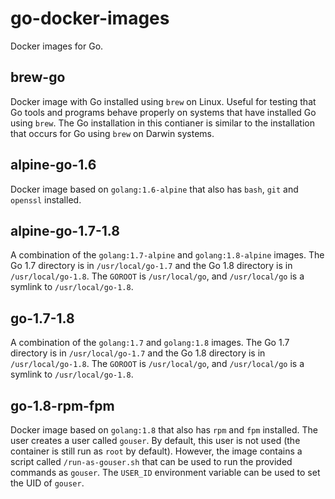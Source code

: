 go-docker-images
================

Docker images for Go.

brew-go
-------
Docker image with Go installed using `brew` on Linux. Useful for testing that Go tools and programs behave properly on systems that have installed Go using `brew`. The Go installation in this contianer is similar to the installation that occurs for Go using `brew` on Darwin systems.

alpine-go-1.6
-------------
Docker image based on `golang:1.6-alpine` that also has `bash`, `git` and `openssl` installed.

alpine-go-1.7-1.8
-----------------
A combination of the `golang:1.7-alpine` and `golang:1.8-alpine` images. The Go 1.7 directory is in `/usr/local/go-1.7` and the Go 1.8 directory is in `/usr/local/go-1.8`. The `GOROOT` is `/usr/local/go`, and `/usr/local/go` is a symlink to `/usr/local/go-1.8`.

go-1.7-1.8
----------
A combination of the `golang:1.7` and `golang:1.8` images. The Go 1.7 directory is in `/usr/local/go-1.7` and the Go 1.8 directory is in `/usr/local/go-1.8`. The `GOROOT` is `/usr/local/go`, and `/usr/local/go` is a symlink to `/usr/local/go-1.8`.

go-1.8-rpm-fpm
--------------
Docker image based on `golang:1.8` that also has `rpm` and `fpm` installed. The user creates a user called `gouser`. By default, this user is not used (the container is still run as `root` by default). However, the image contains a script called `/run-as-gouser.sh` that can be used to run the provided commands as `gouser`. The `USER_ID` environment variable can be used to set the UID of `gouser`.
